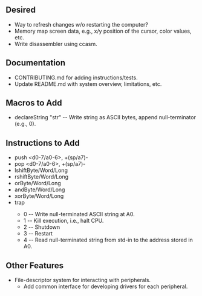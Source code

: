 ## Desired
* Way to refresh changes w/o restarting the computer?
* Memory map screen data, e.g., x/y position of the cursor, color values, etc.
* Write disassembler using ccasm.

## Documentation
* CONTRIBUTING.md for adding instructions/tests.
* Update README.md with system overview, limitations, etc.

## Macros to Add
* declareString "str" -- Write string as ASCII bytes, append null-terminator (e.g., 0).

## Instructions to Add
* push <d0-7/a0-6>, +(sp/a7)-
* pop <d0-7/a0-6>, +(sp/a7)-
* lshiftByte/Word/Long
* rshiftByte/Word/Long
* orByte/Word/Long
* andByte/Word/Long
* xorByte/Word/Long
* trap <byte>
    * 0 -- Write null-terminated ASCII string at A0.
    * 1 -- Kill execution, i.e., halt CPU.
    * 2 -- Shutdown
    * 3 -- Restart
    * 4 -- Read null-terminated string from std-in to the address stored in A0.
    
## Other Features
* File-descriptor system for interacting with peripherals.
    * Add common interface for developing drivers for each peripheral.
